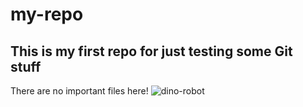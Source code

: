 # my-repo
## This is my first repo for just testing some Git stuff
There are no important files here!
![dino-robot](https://user-images.githubusercontent.com/22965782/32109964-48ab5cfc-bb04-11e7-9784-5f45771bda24.jpg)
